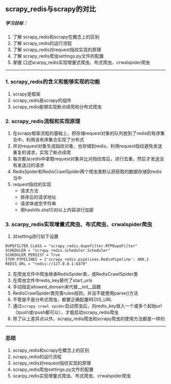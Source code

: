 ## scrapy_redis与scrapy的对比

##### 学习目标：
1. 了解 scrapy_redis和scrapy在概念上的区别 
2. 了解 scrapy_redis的运行流程
3. 了解 scrapy_redis对request指纹实现的原理
4. 了解 scrapy_redis爬虫settings.py文件的配置
5. 掌握 口述scarpy_redis实现增量式爬虫、布式爬虫、crwalspider爬虫
----


### 1. scrapy_redis的含义和能够实现的功能
1. scrapy是框架
2. scrapy_redis是scrapy的组件
3. scrapy_redis能够实现断点续爬和分布式爬虫

### 2. scrapy_redis流程和实现原理
1. 在scrapy框架流程的基础上，把存储request对象的队列放到了redis的有序集合中，利用该有序集合实现了分布式
2. 并对request对象生成指纹对象，也存储到redis，利用request指纹避免发送重复的请求，实现了断点续爬
3. 每次都从redis中拿取request对象并比对指纹库后，进行去重，然后才发送没有发送过的请求
4. RedisSpider和RedisCrawlSpider两个爬虫类默认把获取的数据存储到redis当中
5. request指纹的实现
    - 请求方法
    - 排序后的请求地址
    - 请求体或空字符串
    - 用hashlib.sha1()对以上内容进行加密

### 3. scarpy_redis实现增量式爬虫、布式爬虫、crwalspider爬虫
1. 对setting进行如下设置

```
DUPEFILTER_CLASS = "scrapy_redis.dupefilter.RFPDupeFilter"
SCHEDULER = "scrapy_redis.scheduler.Scheduler"
SCHEDULER_PERSIST = True
ITEM_PIPELINES = {'scrapy_redis.pipelines.RedisPipeline': 400,}
REDIS_URL = "redis://127.0.0.1:6379"
```

2. 在爬虫文件中爬虫继承RedisSpider类，或RedisCrawlSpider类
3. 在爬虫文件中redis_key替代了start_urls
4. 手动指定allowed_domain来代替__init__函数
5. RedisCrawlSpider类完善rules规则，并且不能使用parse()方法
6. 不管是不是分布式爬虫，都要正确配置REDIS_URL
7. 通过`scrapy crawl spider`启动爬虫后，向redis_key放入一个或多个起始url（lpush或rpush都可以），才能启动scrapy_redis爬虫
8. 除了以上差异点以外，scrapy_redis爬虫和scrapy爬虫的使用方法都是一样的


----

### 总结
1. scrapy_redis和scrapy在概念上的区别 
2. scrapy_redis的运行流程
3. scrapy_redis对request指纹实现的原理
4. scrapy_redis爬虫settings.py文件的配置
5. scarpy_redis实现增量式爬虫、布式爬虫、crwalspider爬虫